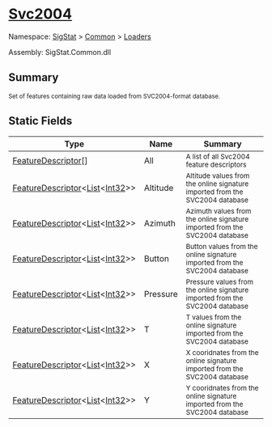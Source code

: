 # [Svc2004](./Svc2004.md)

Namespace: [SigStat]() > [Common](./../README.md) > [Loaders](./README.md)

Assembly: SigStat.Common.dll

## Summary
<sub>Set of features containing raw data loaded from SVC2004-format database.</sub>

## Static Fields

| Type | Name | Summary | 
| --- | --- | --- | 
| [FeatureDescriptor](./Svc2004.md)[] | All | <sub>A list of all Svc2004 feature descriptors</sub> | 
| [FeatureDescriptor](./../FeatureDescriptor-1.md)\<[List](https://docs.microsoft.com/en-us/dotnet/api/System.Collections.Generic.List-1)\<[Int32](https://docs.microsoft.com/en-us/dotnet/api/System.Int32)>> | Altitude | <sub>Altitude values from the online signature imported from the SVC2004 database</sub> | 
| [FeatureDescriptor](./../FeatureDescriptor-1.md)\<[List](https://docs.microsoft.com/en-us/dotnet/api/System.Collections.Generic.List-1)\<[Int32](https://docs.microsoft.com/en-us/dotnet/api/System.Int32)>> | Azimuth | <sub>Azimuth values from the online signature imported from the SVC2004 database</sub> | 
| [FeatureDescriptor](./../FeatureDescriptor-1.md)\<[List](https://docs.microsoft.com/en-us/dotnet/api/System.Collections.Generic.List-1)\<[Int32](https://docs.microsoft.com/en-us/dotnet/api/System.Int32)>> | Button | <sub>Button values from the online signature imported from the SVC2004 database</sub> | 
| [FeatureDescriptor](./../FeatureDescriptor-1.md)\<[List](https://docs.microsoft.com/en-us/dotnet/api/System.Collections.Generic.List-1)\<[Int32](https://docs.microsoft.com/en-us/dotnet/api/System.Int32)>> | Pressure | <sub>Pressure values from the online signature imported from the SVC2004 database</sub> | 
| [FeatureDescriptor](./../FeatureDescriptor-1.md)\<[List](https://docs.microsoft.com/en-us/dotnet/api/System.Collections.Generic.List-1)\<[Int32](https://docs.microsoft.com/en-us/dotnet/api/System.Int32)>> | T | <sub>T values from the online signature imported from the SVC2004 database</sub> | 
| [FeatureDescriptor](./../FeatureDescriptor-1.md)\<[List](https://docs.microsoft.com/en-us/dotnet/api/System.Collections.Generic.List-1)\<[Int32](https://docs.microsoft.com/en-us/dotnet/api/System.Int32)>> | X | <sub>X cooridnates from the online signature imported from the SVC2004 database</sub> | 
| [FeatureDescriptor](./../FeatureDescriptor-1.md)\<[List](https://docs.microsoft.com/en-us/dotnet/api/System.Collections.Generic.List-1)\<[Int32](https://docs.microsoft.com/en-us/dotnet/api/System.Int32)>> | Y | <sub>Y cooridnates from the online signature imported from the SVC2004 database</sub> | 


